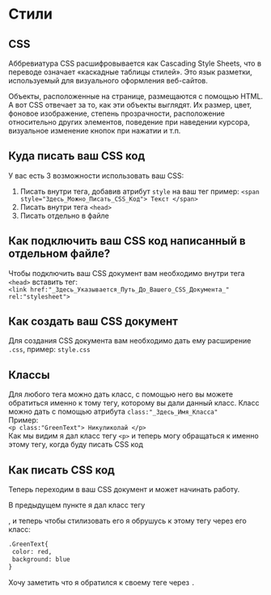 # Стили 
## CSS 

Аббревиатура CSS расшифровывается как Cascading Style Sheets, что в переводе означает «каскадные таблицы стилей». Это язык разметки, используемый для визуального оформления веб-сайтов. 

Объекты, расположенные на странице, размещаются с помощью HTML. А вот CSS отвечает за то, как эти объекты выглядят. Их размер, цвет, фоновое изображение, степень прозрачности, расположение относительно других элементов, поведение при наведении курсора, визуальное изменение кнопок при нажатии и т.п. 

## Куда писать ваш CSS код
У вас есть 3 возможности использовать ваш CSS:
1. Писать внутри тега, добавив атрибут `style` на ваш тег пример: `<span style="Здесь_Можно_Писать_CSS_Код"> Текст </span>`
2. Писать внутри тега `<head>`
3. Писать отдельно в файле

## Как подключить ваш CSS код написанный в отдельном файле?
Чтобы подключить ваш CSS документ вам необходимо внутри тега `<head>` вставить тег: <br/>
`<link href:"_Здесь_Указывается_Путь_До_Вашего_CSS_Документа_" rel:"stylesheet">`

## Как создать ваш CSS документ
Для создания CSS документа вам необходимо дать ему расширение `.css`, пример: `style.css`
 
## Классы
Для любого тега можно дать класс, с помощью него вы можете обратиться именно к тому тегу, которому вы дали данный класс. Класс можно дать с помощью атрибута `class:"_Здесь_Имя_Класса"`<br>
Пример: <br>
`<p class:"GreenText"> Никуликолай </p>` <br/>
Как мы видим я дал класс тегу `<p>` и теперь могу обращаться к именно этому тегу, когда буду писать CSS код

## Как писать CSS код
Теперь переходим в ваш CSS документ и может начинать работу.<br/>

В предыдущем пункте я дал класс тегу <p>, и теперь чтобы стилизовать его я обрушусь к этому тегу через его класс:
 
 ```html
.GreenText{
  color: red,
  background: blue
}
 ```
Хочу заметить что я обратился к своему теге через `.`
 
 
 
 
 
 
